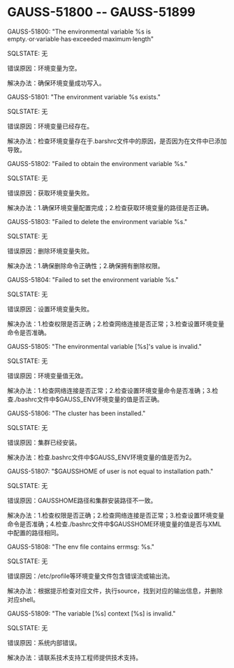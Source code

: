 # GAUSS-51800 -- GAUSS-51899<a name="ZH-CN_TOPIC_0302073062"></a>

GAUSS-51800: "The environmental variable %s is empty.·or·variable·has·exceeded·maximum·length"

SQLSTATE: 无

错误原因：环境变量为空。

解决办法：确保环境变量成功写入。

GAUSS-51801: "The environment variable %s exists."

SQLSTATE: 无

错误原因：环境变量已经存在。

解决办法：检查环境变量存在于.barshrc文件中的原因，是否因为在文件中已添加导致。

GAUSS-51802: "Failed to obtain the environment variable %s."

SQLSTATE: 无

错误原因：获取环境变量失败。

解决办法：1.确保环境变量配置完成；2.检查获取环境变量的路径是否正确。

GAUSS-51803: "Failed to delete the environment variable %s."

SQLSTATE: 无

错误原因：删除环境变量失败。

解决办法：1.确保删除命令正确性；2.确保拥有删除权限。

GAUSS-51804: "Failed to set the environment variable %s."

SQLSTATE: 无

错误原因：设置环境变量失败。

解决办法：1.检查权限是否正确；2.检查网络连接是否正常；3.检查设置环境变量命令是否准确。

GAUSS-51805: "The environmental variable \[%s\]'s value is invalid."

SQLSTATE: 无

错误原因：环境变量值无效。

解决办法：1.检查网络连接是否正常；2.检查设置环境变量命令是否准确；3.检查./bashrc文件中$GAUSS\_ENV环境变量的值是否正确。

GAUSS-51806: "The cluster has been installed."

SQLSTATE: 无

错误原因：集群已经安装。

解决办法：检查.bashrc文件中$GAUSS\_ENV环境变量的值是否为2。

GAUSS-51807: "$GAUSSHOME of user is not equal to installation path."

SQLSTATE: 无

错误原因：GAUSSHOME路径和集群安装路径不一致。

解决办法：1.检查权限是否正确；2.检查网络连接是否正常；3.检查设置环境变量命令是否准确；4.检查./bashrc文件中$GAUSSHOME环境变量的值是否与XML中配置的路径相同。

GAUSS-51808: "The env file contains errmsg: %s."

SQLSTATE: 无

错误原因：/etc/profile等环境变量文件包含错误流或输出流。

解决办法：根据提示检查对应文件，执行source，找到对应的输出信息，并删除对应shell。

GAUSS-51809: "The variable \[%s\] context \[%s\] is invalid."

SQLSTATE: 无

错误原因：系统内部错误。

解决办法：请联系技术支持工程师提供技术支持。
